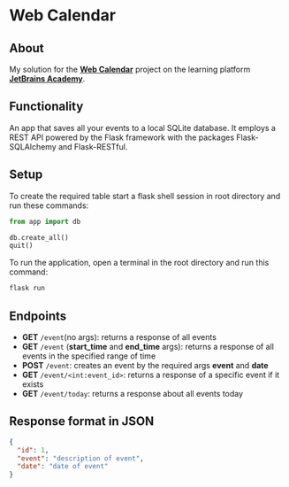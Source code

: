 # Web Calendar

## About

My solution for the [**Web Calendar**][project] project on the learning platform [**JetBrains Academy**][platform].

[platform]: https://hyperskill.org/

[project]: https://hyperskill.org/projects/170

## Functionality

An app that saves all your events to a local SQLite database. It employs a REST API powered by the Flask framework with
the packages Flask-SQLAlchemy and Flask-RESTful.

## Setup

To create the required table start a flask shell session in root directory and run these commands:

```py
from app import db

db.create_all()
quit()
```

To run the application, open a terminal in the root directory and run this command:

```bash
flask run
```

## Endpoints

- **GET** `/event`(no args): returns a response of all events 
- **GET** `/event` (**start_time** and **end_time** args): returns a response of all events in the specified range of time
- **POST** `/event`: creates an event by the required args __event__ and __date__
- **GET** `/event/<int:event_id>`: returns a response of a specific event if it exists
- **GET** `/event/today`: returns a response about all events today

## Response format in JSON

```json
{
  "id": 1,
  "event": "description of event",
  "date": "date of event"
}
```